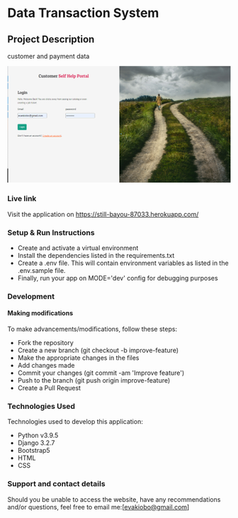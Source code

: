 
#   Data Transaction System
## Project Description
customer and payment data

![views](static/img/screen.PNG)

### Live link
Visit the application on https://still-bayou-87033.herokuapp.com/
### Setup & Run Instructions
- Create and activate a virtual environment
- Install the dependencies listed in the requirements.txt
- Create a .env file. This will contain environment variables as listed in the .env.sample file.
- Finally, run your app on MODE='dev' config for debugging purposes
### Development
#### Making modifications
To make advancements/modifications, follow these steps:
- Fork the repository
- Create a new branch (git checkout -b improve-feature)
- Make the appropriate changes in the files
- Add changes made
- Commit your changes (git commit -am 'Improve feature')
- Push to the branch (git push origin improve-feature)
- Create a Pull Request
### Technologies Used
Technologies used to develop this application:
- Python v3.9.5
- Django 3.2.7
- Bootstrap5
- HTML
- CSS
### Support and contact details
Should you be unable to access the website, have any recommendations and/or questions, feel free to email me:[evakiobo@gmail.com]
